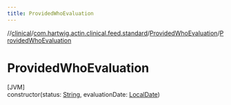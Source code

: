 ```yaml
---
title: ProvidedWhoEvaluation
---
```

//[clinical](../../../index.html)/[com.hartwig.actin.clinical.feed.standard](../index.html)/[ProvidedWhoEvaluation](index.html)/[ProvidedWhoEvaluation](-provided-who-evaluation.html)



# ProvidedWhoEvaluation



[JVM]\
constructor(status: [String](https://kotlinlang.org/api/latest/jvm/stdlib/kotlin/-string/index.html), evaluationDate: [LocalDate](https://docs.oracle.com/javase/8/docs/api/java/time/LocalDate.html))




